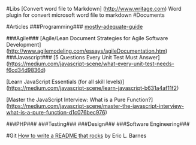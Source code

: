 #Libs
[Convert word file to Markdown] (http://www.writage.com) Word plugin for convert microsoft word file to markdown
#Documents

#Articles
###Programming###
[mostly-adequate-guide](https://drboolean.gitbooks.io/mostly-adequate-guide/content/index.html)

###Agile###
[Agile/Lean Document Strategies for Agile Software Development] (http://www.agilemodeling.com/essays/agileDocumentation.htm)
###Javascript###
[5 Questions Every Unit Test Must Answer] (https://medium.com/javascript-scene/what-every-unit-test-needs-f6cd34d9836d)

[Learn JavaScript Essentials (for all skill levels)] (https://medium.com/javascript-scene/learn-javascript-b631a4af11f2)

[Master the JavaScript Interview: What is a Pure Function?] (https://medium.com/javascript-scene/master-the-javascript-interview-what-is-a-pure-function-d1c076bec976)

###PHP###
###Testing###
###Design###
###Software Engineering###

#Git
[How to write a README that rocks](https://dotdev.co/how-to-write-a-readme-that-rocks-bc29f279611a) by Eric L. Barnes
